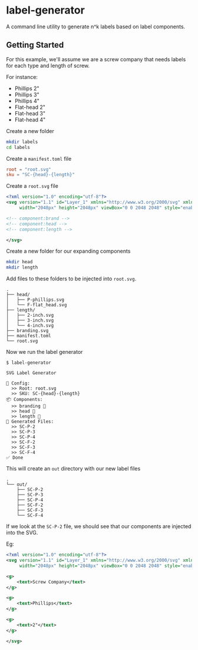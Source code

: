 # label-generator

A command line utility to generate n^k labels based on label components.

## Getting Started

For this example, we'll assume we are a screw company that needs labels for each type and length of screw.

For instance:

- Phillips 2"
- Phillips 3"
- Phillips 4"
- Flat-head 2"
- Flat-head 3"
- Flat-head 4"

Create a new folder

```bash
mkdir labels
cd labels
```

Create a `manifest.toml` file

```toml
root = "root.svg"
sku = "SC-{head}-{length}"
```

Create a `root.svg` file

```svg
<?xml version="1.0" encoding="utf-8"?>
<svg version="1.1" id="Layer_1" xmlns="http://www.w3.org/2000/svg" xmlns:xlink="http://www.w3.org/1999/xlink" x="0px" y="0px"
	 width="2048px" height="2048px" viewBox="0 0 2048 2048" style="enable-background:new 0 0 2048 2048;" xml:space="preserve">

<!-- component:brand -->
<!-- component:head -->
<!-- component:length -->

</svg>
```

Create a new folder for our expanding components

```bash
mkdir head
mkdir length
```

Add files to these folders to be injected into `root.svg`.

```
.
├── head/
│   ├── P-phillips.svg
│   └── F-flat_head.svg
├── length/
│   ├── 2-inch.svg
│   ├── 3-inch.svg
│   └── 4-inch.svg
├── branding.svg
├── manifest.toml
└── root.svg
```

Now we run the label generator

```
$ label-generator

SVG Label Generator

🔧 Config:
  >> Root: root.svg
  >> SKU: SC-{head}-{length}
📦 Components:
  >> branding 📝
  >> head 📂
  >> length 📂
💾 Generated Files:
  >> SC-P-2
  >> SC-P-3
  >> SC-P-4
  >> SC-F-2
  >> SC-F-3
  >> SC-F-4
✅ Done
```

This will create an `out` directory with our new label files

```
.
└── out/
    ├── SC-P-2
    ├── SC-P-3
    ├── SC-P-4
    ├── SC-F-2
    ├── SC-F-3
    └── SC-F-4
```

If we look at the `SC-P-2` file, we should see that our components are injected into the SVG.

Eg:

```svg
<?xml version="1.0" encoding="utf-8"?>
<svg version="1.1" id="Layer_1" xmlns="http://www.w3.org/2000/svg" xmlns:xlink="http://www.w3.org/1999/xlink" x="0px" y="0px"
	 width="2048px" height="2048px" viewBox="0 0 2048 2048" style="enable-background:new 0 0 2048 2048;" xml:space="preserve">

<g>
    <text>Screw Company</text>
</g>

<g>
    <text>Phillips</text>
</g>

<g>
    <text>2"</text>
</g>

</svg>
```

